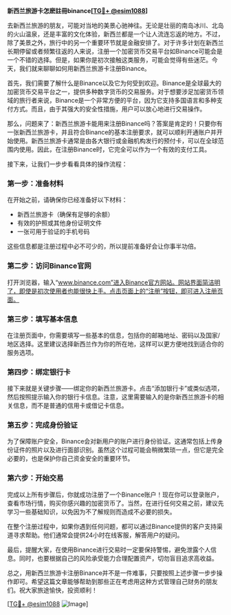 **新西兰旅游卡怎麽註冊binance[[TG💪+ @esim1088](https://t.me/s/esim1088)]**

去新西兰旅游的朋友，可能对当地的美景心驰神往。无论是壮丽的南岛冰川、北岛的火山温泉，还是丰富的文化体验，新西兰都是一个让人流连忘返的地方。不过，除了美景之外，旅行中的另一个重要环节就是金融安排了。对于许多计划在新西兰长期停留或者频繁往返的人来说，注册一个加密货币交易平台如Binance可能会是一个不错的选择。但是，如果你是初次接触这类服务，可能会觉得有些迷茫。今天，我们就来聊聊如何用新西兰旅游卡注册Binance。

首先，我们需要了解什么是Binance以及它为何受到欢迎。Binance是全球最大的加密货币交易平台之一，提供多种数字货币的交易服务。对于想要涉足加密货币领域的旅行者来说，Binance是一个非常方便的平台，因为它支持多国语言和多种支付方式。而且，由于其强大的安全性措施，用户可以放心地进行交易操作。

那么，问题来了：新西兰旅游卡能用来注册Binance吗？答案是肯定的！只要你有一张新西兰旅游卡，并且符合Binance的基本注册要求，就可以顺利开通账户并开始使用。新西兰旅游卡通常是由各大银行或金融机构发行的预付卡，可以在全球范围内使用。因此，在注册Binance时，它完全可以作为一个有效的支付工具。

接下来，让我们一步步看看具体的操作流程：

### 第一步：准备材料
在开始之前，请确保你已经准备好以下材料：
- 新西兰旅游卡（确保有足够的余额）
- 有效的护照或其他身份证明文件
- 一张可用于验证的手机号码

这些信息都是注册过程中必不可少的，所以提前准备好会让你事半功倍。

### 第二步：访问Binance官网
打开浏览器，输入“www.binance.com”进入Binance官方网站。网站界面简洁明了，即使是初次使用者也能很快上手。点击页面上的“注册”按钮，即可进入注册页面。

### 第三步：填写基本信息
在注册页面中，你需要填写一些基本的信息，包括你的邮箱地址、密码以及国家/地区选择。这里建议选择新西兰作为你的所在地，这样可以更方便地找到适合你的服务选项。

### 第四步：绑定银行卡
接下来就是关键步骤——绑定你的新西兰旅游卡。点击“添加银行卡”或类似选项，然后按照提示输入你的银行卡信息。注意，这里需要输入的是你新西兰旅游卡的相关信息，而不是普通的信用卡或借记卡信息。

### 第五步：完成身份验证
为了保障账户安全，Binance会对新用户的账户进行身份验证。这通常包括上传身份证件的照片以及进行面部识别。虽然这个过程可能会稍微繁琐一点，但它是完全必要的，也是保护你自己资金安全的重要环节。

### 第六步：开始交易
完成以上所有步骤后，你就成功注册了一个Binance账户！现在你可以登录账户，查看市场行情，购买你感兴趣的加密货币了。当然，在进行任何交易之前，建议先学习一些基础知识，以免因为不了解规则而造成不必要的损失。

在整个注册过程中，如果你遇到任何问题，都可以通过Binance提供的客户支持渠道寻求帮助。他们通常会提供24小时在线客服，解答用户的疑问。

最后，提醒大家，在使用Binance进行交易时一定要保持警惕，避免泄露个人信息。同时，也要根据自己的风险承受能力合理配置资产，切勿盲目追求高收益。

总之，用新西兰旅游卡注册Binance并不是一件难事，只要按照上述步骤一步步操作即可。希望这篇文章能够帮助到那些正在考虑用这种方式管理自己财务的朋友们。祝大家旅途愉快，投资顺利！

[[TG💪+ @esim1088](https://t.me/s/esim1088) ![Image](https://i.postimg.cc/4NQfJmqS/Snipaste-2025-05-13-00-14-12.png)]